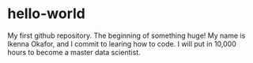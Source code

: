 # hello-world
My first github repository. The beginning of something huge!
My name is Ikenna Okafor, and I commit to learing how to code. I will put in 10,000 hours to become a master data scientist. 
